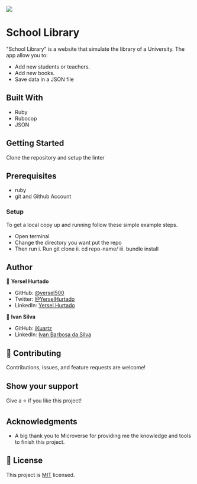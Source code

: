 ![](https://img.shields.io/badge/Microverse-blueviolet)

# School Library

"School Library" is a website that simulate the library of a University. The app allow you to:
- Add new students or teachers.
- Add new books.
- Save data in a JSON file

## Built With
- Ruby
- Rubocop
- JSON

## Getting Started

Clone the repository and setup the linter

## Prerequisites

- ruby
- git and Github Account

### Setup

To get a local copy up and running follow these simple example steps.

- Open terminal
- Change the directory you want put the repo
- Then run
  i. Run git clone
  ii. cd repo-name/
  iii. bundle install

## Author

👤 **Yersel Hurtado**

- GitHub: [@yersel500](https://github.com/yersel500/)
- Twitter: [@YerselHurtado](https://twitter.com/YerselHurtado)
- LinkedIn: [Yersel Hurtado](https://www.linkedin.com/in/yersel-hurtado/)

👤 **Ivan Silva**
- GitHub: [iKuartz](https://github.com/iKuartz)
- LinkedIn: [Ivan Barbosa da Silva](https://www.linkedin.com/in/ivan-silva-a47058b3/)

## 🤝 Contributing

Contributions, issues, and feature requests are welcome!

## Show your support

Give a ⭐️ if you like this project!

## Acknowledgments

- A big thank you to Microverse for providing me the knowledge and tools to finish this project.

## 📝 License

This project is [MIT](https://github.com/microverseinc/readme-template/blob/master/MIT.md) licensed.